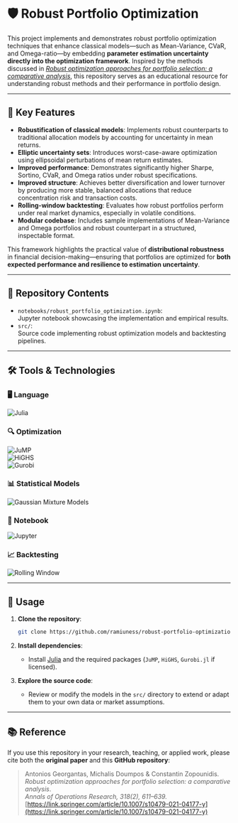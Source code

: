 # 🛡️ Robust Portfolio Optimization

This project implements and demonstrates robust portfolio optimization techniques that enhance classical models—such as Mean-Variance, CVaR, and Omega-ratio—by embedding **parameter estimation uncertainty directly into the optimization framework**. Inspired by the methods discussed in [*Robust optimization approaches for portfolio selection: a comparative analysis*](https://link.springer.com/article/10.1007/s10479-021-04177-y), this repository serves as an educational resource for understanding robust methods and their performance in portfolio design.

---

## 🌟 Key Features

- **Robustification of classical models**: Implements robust counterparts to traditional allocation models by accounting for uncertainty in mean returns.
- **Elliptic uncertainty sets**: Introduces worst-case-aware optimization using ellipsoidal perturbations of mean return estimates.
- **Improved performance**: Demonstrates significantly higher Sharpe, Sortino, CVaR, and Omega ratios under robust specifications.
- **Improved structure**: Achieves better diversification and lower turnover by producing more stable, balanced allocations that reduce concentration risk and transaction costs.
- **Rolling-window backtesting**: Evaluates how robust portfolios perform under real market dynamics, especially in volatile conditions.
- **Modular codebase**: Includes sample implementations of Mean-Variance and Omega portfolios and robust counterpart in a structured, inspectable format.

This framework highlights the practical value of **distributional robustness** in financial decision-making—ensuring that portfolios are optimized for **both expected performance and resilience to estimation uncertainty**.

---

## 📁 Repository Contents
- `notebooks/robust_portfolio_optimization.ipynb`:  
  Jupyter notebook showcasing the implementation and empirical results.
- `src/`:  
  Source code implementing robust optimization models and backtesting pipelines.
---

## 🛠 Tools & Technologies

### 🖥️ Language  
![Julia](https://img.shields.io/badge/Julia-9558B2?logo=julia&logoColor=white)

### 🔍 Optimization  
![JuMP](https://img.shields.io/badge/JuMP-00BFFF?logo=data%3Aimage%2Fsvg%2Bxml%3Bbase64%2CPHN2ZyBmaWxsPSIjMDAwMDAwIiBoZWlnaHQ9IjEwMCIgd2lkdGg9IjEwMCIgdmlld0JveD0iMCAwIDEwMCAxMDAiIHhtbG5zPSJodHRwOi8vd3d3LnczLm9yZy8yMDAwL3N2ZyI%2BPC9zdmc%2B&label=JuMP)  
![HiGHS](https://img.shields.io/badge/HiGHS-0066CC?logo=gnu&logoColor=white)  
![Gurobi](https://img.shields.io/badge/Gurobi-EE1C25?logo=gurobi&logoColor=white)

### 📊 Statistical Models  
![Gaussian Mixture Models](https://img.shields.io/badge/Gaussian%20Mixture%20Models-6D4C41?style=flat&logo=scikit-learn&logoColor=white)

### 📓 Notebook  
![Jupyter](https://img.shields.io/badge/Jupyter-F37626?logo=jupyter&logoColor=white)

### 📈 Backtesting  
![Rolling Window](https://img.shields.io/badge/Rolling--Window--Backtesting-4CAF50?style=flat)

---

## 🚀 Usage

1. **Clone the repository**:
    ```bash
    git clone https://github.com/ramiuness/robust-portfolio-optimization.git
    ```
2. **Install dependencies**:
   - Install [Julia](https://julialang.org) and the required packages (`JuMP`, `HiGHS`, `Gurobi.jl` if licensed).
     
3. **Explore the source code**:
   - Review or modify the models in the `src/` directory to extend or adapt them to your own data or market assumptions.

---

## 📚 Reference

If you use this repository in your research, teaching, or applied work, please cite both the **original paper** and this **GitHub repository**:

> Antonios Georgantas, Michalis Doumpos & Constantin Zopounidis.  
> *Robust optimization approaches for portfolio selection: a comparative analysis*.  
> *Annals of Operations Research, 318(2), 611–639.*  
> [https://link.springer.com/article/10.1007/s10479-021-04177-y](https://link.springer.com/article/10.1007/s10479-021-04177-y)

